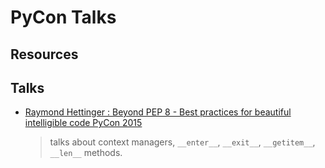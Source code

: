 PyCon Talks
===

Resources
---

<!-- Links -->
[1]: https://www.youtube.com/watch?v=wf-BqAjZb8M

<!-- Links end -->

Talks
---

- [Raymond Hettinger : Beyond PEP 8 - Best practices for beautiful intelligible
  code  PyCon 2015][1]

    > talks about context managers, `__enter__`, `__exit__`, `__getitem__`,
    `__len__` methods.
